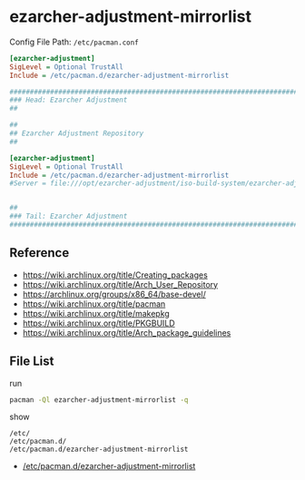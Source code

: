 
# ezarcher-adjustment-mirrorlist

Config File Path: `/etc/pacman.conf`

``` ini
[ezarcher-adjustment]
SigLevel = Optional TrustAll
Include = /etc/pacman.d/ezarcher-adjustment-mirrorlist
```


``` ini
################################################################################
### Head: Ezarcher Adjustment
##

##
## Ezarcher Adjustment Repository
##

[ezarcher-adjustment]
SigLevel = Optional TrustAll
Include = /etc/pacman.d/ezarcher-adjustment-mirrorlist
#Server = file:///opt/ezarcher-adjustment/iso-build-system/ezarcher-adjustment-repository/repo/main


##
### Tail: Ezarcher Adjustment
################################################################################
```



## Reference

* https://wiki.archlinux.org/title/Creating_packages
* https://wiki.archlinux.org/title/Arch_User_Repository
* https://archlinux.org/groups/x86_64/base-devel/
* https://wiki.archlinux.org/title/pacman
* https://wiki.archlinux.org/title/makepkg
* https://wiki.archlinux.org/title/PKGBUILD
* https://wiki.archlinux.org/title/Arch_package_guidelines


## File List

run

``` sh
pacman -Ql ezarcher-adjustment-mirrorlist -q
```

show

```
/etc/
/etc/pacman.d/
/etc/pacman.d/ezarcher-adjustment-mirrorlist
```


* [/etc/pacman.d/ezarcher-adjustment-mirrorlist](asset/overlay/etc/pacman.d/ezarcher-adjustment-mirrorlist)
